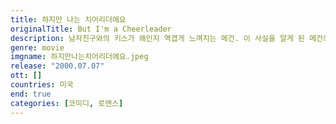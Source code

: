 ```yaml
---
title: 하지만 나는 치어리더에요
originalTitle: But I'm a Cheerleader
description: 남자친구와의 키스가 왜인지 역겹게 느껴지는 메건. 이 사실을 알게 된 메건의 부모는 그녀가 성소수자가 될까봐 두려워지고, 그녀를 용하고도 신박한 성정체성 개조 캠프로 보내버린다.
genre: movie
imgname: 하지만나는치어리더에요.jpeg
release: "2000.07.07"
ott: []
countries: 미국
end: true
categories: [코미디, 로맨스]
---
```

